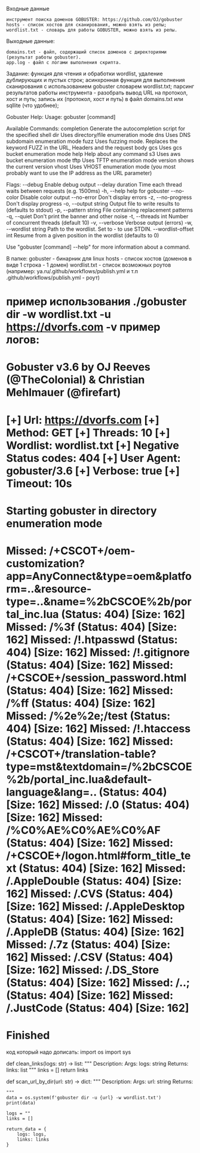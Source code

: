Входные данные

    инструмент поиска доменов GOBUSTER: https://github.com/OJ/gobuster
    hosts - список хостов для сканирования, можно взять из репы;
    wordlist.txt - словарь для работы GOBUSTER, можно взять из репы.

Выходные данные:

    domains.txt - файл, содержаший список доменов с директориями (результат работы gobuster).
    app.log - файл с логами выполнения скрипта.

Задание:
    функция для чтения и обработки wordlist, удаление дублирующих и пустых строк;
    асинхронная функция для выполнения сканирования с использованием gobuster словарем wordlist.txt;
    парсинг результатов работы инструмента - разобрать вывод URL на протокол, хост и путь;
    запись их (протокол, хост и путь) в файл domains.txt или sqllite (что удобнее);

Gobuster Help:
Usage:
  gobuster [command]

Available Commands:
  completion  Generate the autocompletion script for the specified shell
  dir         Uses directory/file enumeration mode
  dns         Uses DNS subdomain enumeration mode
  fuzz        Uses fuzzing mode. Replaces the keyword FUZZ in the URL, Headers and the request body
  gcs         Uses gcs bucket enumeration mode
  help        Help about any command
  s3          Uses aws bucket enumeration mode
  tftp        Uses TFTP enumeration mode
  version     shows the current version
  vhost       Uses VHOST enumeration mode (you most probably want to use the IP address as the URL parameter)

Flags:
      --debug                 Enable debug output
      --delay duration        Time each thread waits between requests (e.g. 1500ms)
  -h, --help                  help for gobuster
      --no-color              Disable color output
      --no-error              Don't display errors
  -z, --no-progress           Don't display progress
  -o, --output string         Output file to write results to (defaults to stdout)
  -p, --pattern string        File containing replacement patterns
  -q, --quiet                 Don't print the banner and other noise
  -t, --threads int           Number of concurrent threads (default 10)
  -v, --verbose               Verbose output (errors)
  -w, --wordlist string       Path to the wordlist. Set to - to use STDIN.
      --wordlist-offset int   Resume from a given position in the wordlist (defaults to 0)

Use "gobuster [command] --help" for more information about a command.

В папке:
gobuster - бинарник для linux
hosts - список хостов (доменов в виде 1 строка - 1 домен)
wordlist.txt - список возможных роутов (например: ya.ru/.github/workflows/publish.yml и т.п .github/workflows/publish.yml - роут)

пример использования ./gobuster dir -w wordlist.txt -u https://dvorfs.com -v
пример логов:
===============================================================
Gobuster v3.6
by OJ Reeves (@TheColonial) & Christian Mehlmauer (@firefart)
===============================================================
[+] Url:                     https://dvorfs.com
[+] Method:                  GET
[+] Threads:                 10
[+] Wordlist:                wordlist.txt
[+] Negative Status codes:   404
[+] User Agent:              gobuster/3.6
[+] Verbose:                 true
[+] Timeout:                 10s
===============================================================
Starting gobuster in directory enumeration mode
===============================================================
Missed: /+CSCOT+/oem-customization?app=AnyConnect&type=oem&platform=..&resource-type=..&name=%2bCSCOE%2b/portal_inc.lua (Status: 404) [Size: 162]
Missed: /%3f                  (Status: 404) [Size: 162]
Missed: /!.htpasswd           (Status: 404) [Size: 162]
Missed: /!.gitignore          (Status: 404) [Size: 162]
Missed: /+CSCOE+/session_password.html (Status: 404) [Size: 162]
Missed: /%ff                  (Status: 404) [Size: 162]
Missed: /%2e%2e;/test         (Status: 404) [Size: 162]
Missed: /!.htaccess           (Status: 404) [Size: 162]
Missed: /+CSCOT+/translation-table?type=mst&textdomain=/%2bCSCOE%2b/portal_inc.lua&default-language&lang=.. (Status: 404) [Size: 162]
Missed: /.0                   (Status: 404) [Size: 162]
Missed: /%C0%AE%C0%AE%C0%AF   (Status: 404) [Size: 162]
Missed: /+CSCOE+/logon.html#form_title_text (Status: 404) [Size: 162]
Missed: /.AppleDouble         (Status: 404) [Size: 162]
Missed: /.CVS                 (Status: 404) [Size: 162]
Missed: /.AppleDesktop        (Status: 404) [Size: 162]
Missed: /.AppleDB             (Status: 404) [Size: 162]
Missed: /.7z                  (Status: 404) [Size: 162]
Missed: /.CSV                 (Status: 404) [Size: 162]
Missed: /.DS_Store            (Status: 404) [Size: 162]
Missed: /..;                  (Status: 404) [Size: 162]
Missed: /.JustCode            (Status: 404) [Size: 162]
===============================================================
Finished
===============================================================

код который надо дописать: 
import os
import sys

def clean_links(logs: str) -> list:
    """
    Description:
    Args:
    logs: string
    Returns:
    links: list
    """
    links = []
    return links


def scan_url_by_dir(url: str) -> dict:
    """
    Description:
    Args:
    url: string
    Returns:

    """
    data = os.system(f'gobuster dir -u {url} -w wordlist.txt')
    print(data)
    
    logs = ""
    links = []

    return_data = {
        logs: logs,
        links: links
    }